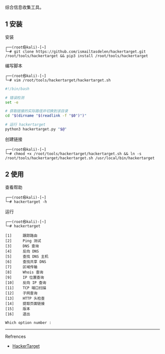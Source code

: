 综合信息收集工具。

## 1 安装

安装

```shell
┌──(root㉿kali)-[~]
└─# git clone https://github.com/ismailtasdelen/hackertarget.git /root/tools/hackertarget && pip3 install /root/tools/hackertarget
```

编写脚本

```shell
┌──(root㉿kali)-[~]
└─# vim /root/tools/hackertarget/hackertarget.sh
```

```sh
#!/bin/bash

# 错误检测
set -e

# 获取链接的实际路径并切换到该目录
cd "$(dirname "$(readlink -f "$0")")"

# 运行 hackertarget
python3 hackertarget.py "$@"
```

创建链接

```shell
┌──(root㉿kali)-[~]
└─# chmod +x /root/tools/hackertarget/hackertarget.sh && ln -s /root/tools/hackertarget/hackertarget.sh /usr/local/bin/hackertarget
```

## 2 使用

查看帮助

```shell
┌──(root㉿kali)-[~]
└─# hackertarget -h
```

运行

```shell
┌──(root㉿kali)-[~]
└─# hackertarget
```

```
[1]		跟踪路由
[2]		Ping 测试
[3]		DNS 查询
[4]		反向 DNS
[5]		查找 DNS 主机
[6]		查找共享 DNS
[7]		区域传输
[8] 	Whois 查询
[9] 	IP 位置查询
[10] 	反向 IP 查询
[11]	TCP 端口扫描
[12]	子网查询
[13]	HTTP 头检查
[14]	提取页面链接
[15]	版本
[16]	退出

Which option number :
```

---

Refrences

- [HackerTarget](https://github.com/pyhackertarget/hackertarget)

